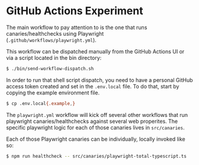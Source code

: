 # GitHub Actions Experiment

The main workflow to pay attention to is the one that runs
canaries/healthchecks using Playwright (`.github/workflows/playwright.yml`).

This workflow can be dispatched manually from the GitHub Actions UI or via a
script located in the bin directory:

```bash
$ ./bin/send-workflow-dispatch.sh
```

In order to run that shell script dispatch, you need to have a personal GitHub
access token created and set in the `.env.local` file. To do that, start by
copying the example environment file.

```bash
$ cp .env.local{.example,}
```

The `playwright.yml` workflow will kick off several other workflows that run
playwright canaries/healthchecks against several web properites. The specific
playwright logic for each of those canaries lives in `src/canaries`.

Each of those Playwright canaries can be individually, locally invoked like so:

```bash
$ npm run healthcheck -- src/canaries/playwright-total-typescript.ts
```
